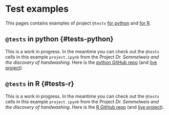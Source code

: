 Test examples
=========================================

This pages contains examples of project `@tests` [for python](#tests-python) and [for R](#tests-r).

`@tests` in python {#tests-python}
-----------------------------------

This is a work in progress. In the meantime you can check out the `@tests` cells in this example `project.ipynb` from the Project *Dr. Semmelweis and the discovery of handwashing*. Here is the [python GitHub repo](https://github.com/datacamp/projects-discovery-of-handwashing-python) (and [live project](https://projects.datacamp.com/projects/20)).


`@tests` in R {#tests-r}
-----------------------------------

This is a work in progress. In the meantime you can check out the `@tests` cells in this example `project.ipynb` from the Project *Dr. Semmelweis and the discovery of handwashing*. Here is the [R GitHub repo](https://github.com/datacamp/projects-discovery-of-handwashing-r) (and [live project](https://projects.datacamp.com/projects/49)).